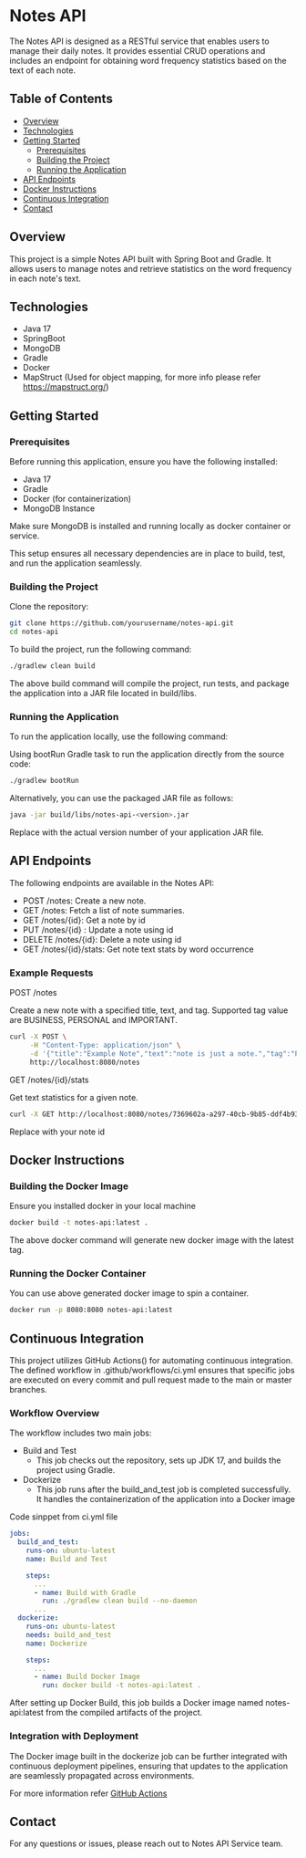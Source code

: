# Notes API

The Notes API is designed as a RESTful service that enables users to manage their daily notes. 
It provides essential CRUD operations and includes an endpoint for obtaining word frequency statistics based on the text of each note.

## Table of Contents

- [Overview](#overview)
- [Technologies](#technologies)
- [Getting Started](#getting-started)
    - [Prerequisites](#prerequisites)
    - [Building the Project](#building-the-project)
    - [Running the Application](#running-the-application)
- [API Endpoints](#api-endpoints)
- [Docker Instructions](#docker-instructions)
- [Continuous Integration](#continuous-integration)
- [Contact](#contact)

## Overview

This project is a simple Notes API built with Spring Boot and Gradle. It allows users to manage notes and retrieve statistics on the word frequency in each note's text.

## Technologies

- Java 17
- SpringBoot
- MongoDB
- Gradle
- Docker
- MapStruct (Used for object mapping, for more info please refer https://mapstruct.org/)

## Getting Started

### Prerequisites

Before running this application, ensure you have the following installed:

- Java 17
- Gradle
- Docker (for containerization)
- MongoDB Instance

Make sure MongoDB is installed and running locally as docker container or service.

This setup ensures all necessary dependencies are in place to build, test, and run the application seamlessly.

### Building the Project

Clone the repository:

```bash
git clone https://github.com/yourusername/notes-api.git
cd notes-api
````

To build the project, run the following command:
```bash
./gradlew clean build
```

The above build command will compile the project, run tests, and package the application into a JAR file located in build/libs.

### Running the Application

To run the application locally, use the following command:

Using bootRun Gradle task to run the application directly from the source code:

```bash
./gradlew bootRun
```

Alternatively, you can use the packaged JAR file as follows:

```bash
java -jar build/libs/notes-api-<version>.jar
```

Replace <version> with the actual version number of your application JAR file.

## API Endpoints

The following endpoints are available in the Notes API:

- POST /notes: Create a new note.
- GET /notes: Fetch a list of note summaries.
- GET /notes/{id}: Get a note by id
- PUT /notes/{id} : Update a note using id
- DELETE /notes/{id}: Delete a note using id
- GET /notes/{id}/stats: Get note text stats by word occurrence

### Example Requests

POST /notes

Create a new note with a specified title, text, and tag. Supported tag value are BUSINESS, PERSONAL and IMPORTANT.

```bash
curl -X POST \
     -H "Content-Type: application/json" \
     -d '{"title":"Example Note","text":"note is just a note.","tag":"PERSONAL"}' \
     http://localhost:8080/notes

```

GET /notes/{id}/stats

Get text statistics for a given note.

```bash
curl -X GET http://localhost:8080/notes/7369602a-a297-40cb-9b85-ddf4b932c5af/stats
```
Replace with your note id

## Docker Instructions

### Building the Docker Image
Ensure you installed docker in your local machine

```bash
docker build -t notes-api:latest .
```

The above docker command will generate new docker image with the latest tag. 

### Running the Docker Container

You can use above generated docker image to spin a container.
```bash
docker run -p 8080:8080 notes-api:latest
```

## Continuous Integration

This project utilizes GitHub Actions() for automating continuous integration. 
The defined workflow in .github/workflows/ci.yml ensures that specific jobs 
are executed on every commit and pull request made to the main or master branches.

### Workflow Overview

The workflow includes two main jobs:
- Build and Test
  - This job checks out the repository, sets up JDK 17, and builds the project using Gradle. 
- Dockerize 
  - This job runs after the build_and_test job is completed successfully. It handles the containerization of the application into a Docker image

Code sinppet from ci.yml file
```yaml
jobs:
  build_and_test:
    runs-on: ubuntu-latest
    name: Build and Test

    steps:
      ...
      - name: Build with Gradle
        run: ./gradlew clean build --no-daemon
      ...
  dockerize:
    runs-on: ubuntu-latest
    needs: build_and_test
    name: Dockerize

    steps:
      ...
      - name: Build Docker Image
        run: docker build -t notes-api:latest .
```

After setting up Docker Build, this job builds a Docker image named notes-api:latest from the compiled artifacts of the project. 

### Integration with Deployment
The Docker image built in the dockerize job can be further integrated with continuous deployment pipelines, ensuring that updates to the application are seamlessly propagated across environments.

For more information refer [GitHub Actions](https://docs.github.com/en/actions/automating-builds-and-tests/building-and-testing-java-with-gradle)
## Contact

For any questions or issues, please reach out to Notes API Service team.



